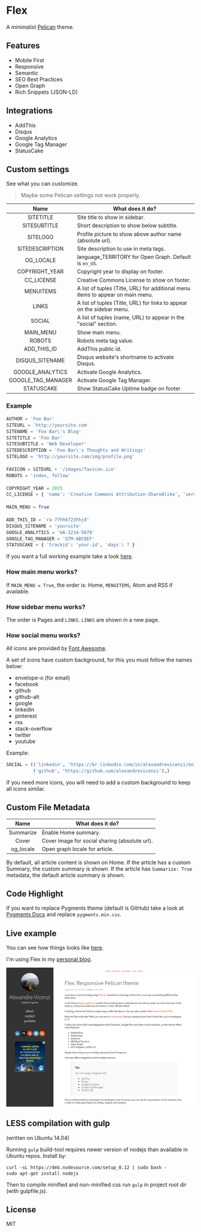# Flex

A minimalist [Pelican](http://blog.getpelican.com/) theme.

## Features

- Mobile First
- Responsive
- Semantic
- SEO Best Practices
- Open Graph
- Rich Snippets (JSON-LD)

## Integrations

- AddThis
- Disqus
- Google Analytics
- Google Tag Manager
- StatusCake

## Custom settings

See what you can customize.

> Maybe some Pelican settings not work properly.

| Name | What does it do? |
|:----:|------------------|
| SITETITLE | Site title to show in sidebar. |
| SITESUBTITLE | Short description to show below subtitle. |
| SITELOGO | Profile picture to show above author name (absolute url). |
| SITEDESCRIPTION | Site description to use in meta tags. |
| OG_LOCALE | language_TERRITORY for Open Graph. Default is `en_US`. |
| COPYRIGHT_YEAR | Copyright year to display on footer. |
| CC_LICENSE | Creative Commons License to show on footer. |
| MENUITEMS | A list of tuples (Title, URL) for additional menu items to appear on main menu. |
| LINKS | A list of tuples (Title, URL) for links to appear on the sidebar menu. |
| SOCIAL | A list of tuples (name, URL) to appear in the "social" section. |
| MAIN_MENU | Show main menu. |
| ROBOTS | Robots meta tag value. |
| ADD_THIS_ID | AddThis public id. |
| DISQUS_SITENAME | Disqus website's shortname to activate Disqus. |
| GOOGLE_ANALYTICS | Activate Google Analytics. |
| GOOGLE_TAG_MANAGER | Activate Google Tag Manager. |
| STATUSCAKE | Show StatusCake Uptime badge on footer. |

### Example

```python
AUTHOR = 'Foo Bar'
SITEURL = 'http://yoursite.com'
SITENAME = 'Foo Bar\'s Blog'
SITETITLE = 'Foo Bar'
SITESUBTITLE = 'Web Developer'
SITEDESCRIPTION = 'Foo Bar\'s Thoughts and Writings'
SITELOGO = 'http://yoursite.com/img/profile.png'

FAVICON = SITEURL + '/images/favicon.ico'
ROBOTS = 'index, follow'

COPYRIGHT_YEAR = 2015
CC_LICENSE = { 'name': 'Creative Commons Attribution-ShareAlike', 'version':'4.0', 'slug': 'by-sa') }

MAIN_MENU = True

ADD_THIS_ID = 'ra-77hh6723hhjd'
DISQUS_SITENAME = 'yoursite'
GOOGLE_ANALYTICS = 'UA-1234-5678'
GOOGLE_TAG_MANAGER = 'GTM-ABCDEF'
STATUSCAKE = { 'trackid': 'your-id', 'days': 7 }
```

If you want a full working example take a look [here](https://github.com/alexandrevicenzi/blog/blob/master/pelicanconf.py).

### How main menu works?

If `MAIN_MENU = True`, the order is: Home, `MENUITEMS`, Atom and RSS if available.

### How sidebar menu works?

The order is Pages and `LINKS`. `LINKS` are shown in a new page.

### How social menu works?

All icons are provided by [Font Awesome](http://fortawesome.github.io/Font-Awesome/).

A set of icons have custom background, for this you must follow the names below:

- envelope-o (for email)
- facebook
- github
- github-alt
- google
- linkedin
- pinterest
- rss
- stack-overflow
- twitter
- youtube

Example:

```python
SOCIAL = (('linkedin', 'https://br.linkedin.com/in/alexandrevicenzi/en'),
          ('github', 'https://github.com/alexandrevicenzi'),)
```

If you need more icons, you will need to add a custom background to keep all icons similar.

## Custom File Metadata

| Name | What does it do? |
|:----:|------------------|
| Summarize | Enable Home summary. |
| Cover | Cover image for social sharing (absolute url). |
| og_locale | Open graph locale for article. |

By default, all article content is shown on Home.
If the article has a custom Summary, the custom summary is shown.
If the article has `Summarize: True` metadata, the default article summary is shown.

## Code Highlight

If you want to replace Pygments theme (default is GitHub) take a look at [Pygments Docs](http://pygments.org/) and replace `pygments.min.css`.

## Live example

You can see how things looks like [here](https://blog.alexandrevicenzi.com/flex-pelican-theme.html).

I'm using Flex in my [personal blog](http://blog.alexandrevicenzi.com/).

![Screenshot](https://github.com/alexandrevicenzi/Flex/blob/master/screenshot.png)

## LESS compilation with gulp
(written on Ubuntu 14.04)

Running `gulp` build-tool requires newer version of nodejs than available in Ubuntu repos. Install by:

    curl -sL https://deb.nodesource.com/setup_0.12 | sudo bash -
    sudo apt-get install nodejs

Then to compile minified and non-minified css run `gulp` in project root dir (with gulpfile.js).

## License

MIT
